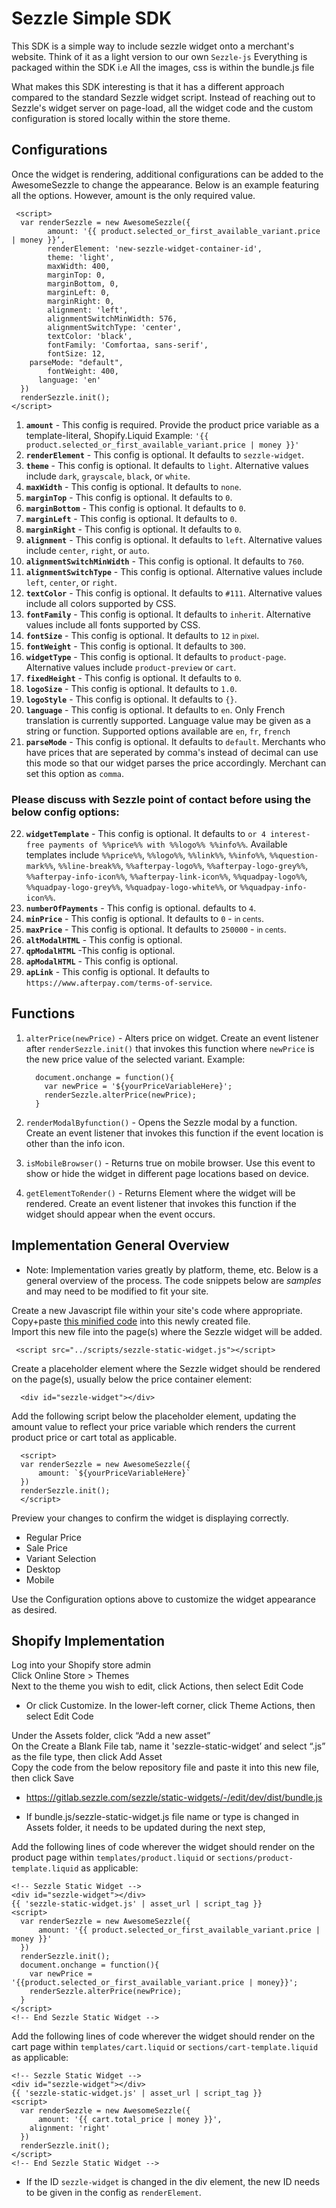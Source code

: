 # Sezzle Simple SDK 

This SDK is a simple way to include sezzle widget onto a merchant's website.
Think of it as a light version to our own `Sezzle-js` 
Everything is packaged within the SDK i.e All the images, css is within the bundle.js file 

What makes this SDK interesting is that it has a different approach compared to the standard Sezzle widget script. Instead of reaching out to Sezzle's widget server on page-load, all the widget code and the custom configuration is stored locally within the store theme. 


## Configurations

Once the widget is rendering, additional configurations can be added to the AwesomeSezzle to change the appearance. Below is an example featuring all the options. However, amount is the only required value.

```
 <script>  
  var renderSezzle = new AwesomeSezzle({
        amount: '{{ product.selected_or_first_available_variant.price | money }}’,
		renderElement: 'new-sezzle-widget-container-id',
		theme: 'light',
		maxWidth: 400,
		marginTop: 0,
		marginBottom, 0,
		marginLeft: 0,
		marginRight: 0,
		alignment: 'left',
		alignmentSwitchMinWidth: 576,
		alignmentSwitchType: 'center',
		textColor: 'black',
		fontFamily: 'Comfortaa, sans-serif',
		fontSize: 12,
    parseMode: "default",
		fontWeight: 400,
      language: 'en'
  })
  renderSezzle.init();
</script>
```

1. **`amount`** - This config is required. Provide the product price variable as a template-literal,  Shopify.Liquid Example: `'{{ product.selected_or_first_available_variant.price | money }}'`
2. **`renderElement`** - This config is optional. It defaults to `sezzle-widget`.
3. **`theme`** - This config is optional. It defaults to `light`. Alternative values include `dark`, `grayscale`, `black`, or `white`.
4. **`maxWidth`** - This config is optional. It defaults to `none`.
5. **`marginTop`** - This config is optional. It defaults to `0`.
6. **`marginBottom`** - This config is optional. It defaults to `0`.
7. **`marginLeft`** - This config is optional. It defaults to `0`.
8. **`marginRight`** - This config is optional. It defaults to `0`.
9. **`alignment`** - This config is optional. It defaults to `left`. Alternative values include `center`, `right`, or `auto`.
10. **`alignmentSwitchMinWidth`** - This config is optional. It defaults to `760`.
11. **`alignmentSwitchType`** - This config is optional. Alternative values include `left`, `center`, or `right`.
12. **`textColor`** - This config is optional. It defaults to `#111`. Alternative values include all colors supported by CSS.
13. **`fontFamily`** - This config is optional. It defaults to `inherit`. Alternative values include all fonts supported by CSS.
14. **`fontSize`** - This config is optional. It defaults to `12` <small>in pixel</small>. 
15. **`fontWeight`** - This config is optional. It defaults to `300`.
16. **`widgetType`** - This config is optional. It defaults to `product-page`. Alternative values include `product-preview` or `cart`.
17. **`fixedHeight`** - This config is optional. It defaults to `0`.
18. **`logoSize`** - This config is optional. It defaults to `1.0`.
19. **`logoStyle`** - This config is optional. It defaults to `{}`.
20. **`language`** - This config is optional. It defaults to `en`. Only French translation is currently supported. Language value may be given as a string or function. Supported options available are `en`, `fr`, `french`
21. **`parseMode`** - This config is optional. It defaults to `default`. Merchants who have prices that are seperated by comma's instead of decimal can use this mode so that our widget parses the price accordingly. Merchant can set this option as `comma`.

### <b>Please discuss with Sezzle point of contact before using the below config options:</b>
22. **`widgetTemplate`**  - This config is optional. It defaults to `or 4 interest-free payments of %%price%% with %%logo%% %%info%%`. Available templates include `%%price%%`, `%%logo%%`, `%%link%%`, `%%info%%`, `%%question-mark%%`, `%%line-break%%`, `%%afterpay-logo%%`, `%%afterpay-logo-grey%%`, `%%afterpay-info-icon%%`, `%%afterpay-link-icon%%`, `%%quadpay-logo%%`, `%%quadpay-logo-grey%%`, `%%quadpay-logo-white%%`, or `%%quadpay-info-icon%%`.
23. **`numberOfPayments`** - This config is optional. defaults to `4`.
24. **`minPrice`** - This config is optional. It defaults to `0` - <small>in cents</small>.
25. **`maxPrice`** - This config is optional. It defaults to `250000` - <small>in cents</small>.
26. **`altModalHTML`** - This config is optional.
27. **`qpModalHTML`** -This config is optional.
28. **`apModalHTML`** - This config is optional.
29. **`apLink`** - This config is optional. It defaults to `https://www.afterpay.com/terms-of-service`.


## Functions

1. `alterPrice(newPrice)` - Alters price on widget. Create an event listener after `renderSezzle.init()` that invokes this function where `newPrice` is the new price value of the selected variant. Example:
    ```
      document.onchange = function(){
        var newPrice = '${yourPriceVariableHere}'; 
        renderSezzle.alterPrice(newPrice);
      }
    ```

2. `renderModalByfunction()` - Opens the Sezzle modal by a function. Create an event listener that invokes this function if the event location is other than the info icon.

3. `isMobileBrowser()` - Returns true on mobile browser. Use this event to show or hide the widget in different page locations based on device.

4. `getElementToRender()` - Returns Element where the widget will be rendered. Create an event listener that invokes this function if the widget should appear when the event occurs.


## Implementation General Overview

* Note: Implementation varies greatly by platform, theme, etc. Below is a general overview of the process. The code snippets below are <i>samples</i> and may need to be modified to fit your site.

Create a new Javascript file within your site's code where appropriate. <br/>
Copy+paste  <a href="https://github.com/sezzle/static-widgets/blob/production/dist/bundle.js">this minified code</a> into this newly created file.<br/>
Import this new file into the page(s) where the Sezzle widget will be added.<br/>
 ```
  <script src="../scripts/sezzle-static-widget.js"></script>
 ```
Create a placeholder element where the Sezzle widget should be rendered on the page(s), usually below the price container element:<br/>
  ```
    <div id="sezzle-widget"></div>
  ```
Add the following script below the placeholder element, updating the amount value to reflect your price variable which renders the current product price or cart total as applicable.<br/>
  ```
    <script>  
    var renderSezzle = new AwesomeSezzle({ 
        amount: `${yourPriceVariableHere}`
    })
    renderSezzle.init();
    </script>
  ```
Preview your changes to confirm the widget is displaying correctly.<br/>
  - Regular Price<br/>
  - Sale Price<br/>
  - Variant Selection<br/>
  - Desktop<br/>
  - Mobile<br/>

Use the Configuration options above to customize the widget appearance as desired.<br/>


## Shopify Implementation

Log into your Shopify store admin<br/>
Click Online Store > Themes<br/>
Next to the theme you wish to edit, click Actions, then select Edit Code<br/>
* Or click Customize. In the lower-left corner, click Theme Actions, then select Edit Code<br/>

Under the Assets folder, click “Add a new asset” <br/>
On the Create a Blank File tab, name it 'sezzle-static-widget’ and select “.js” as the file type, then click Add Asset<br/>
Copy the code from the below repository file and paste it into this new file, then click Save<br/>
* https://gitlab.sezzle.com/sezzle/static-widgets/-/edit/dev/dist/bundle.js

* If bundle.js/sezzle-static-widget.js file name or type is changed in Assets folder, it needs to be updated during the next step,

Add the following lines of code wherever the widget should render on the product page within `templates/product.liquid` or `sections/product-template.liquid` as applicable:

```
<!-- Sezzle Static Widget -->
<div id="sezzle-widget"></div>
{{ 'sezzle-static-widget.js' | asset_url | script_tag }}
<script>  
  var renderSezzle = new AwesomeSezzle({ 
      amount: '{{ product.selected_or_first_available_variant.price | money }}'
  })
  renderSezzle.init();
  document.onchange = function(){
    var newPrice = '{{product.selected_or_first_available_variant.price | money}}'; 
    renderSezzle.alterPrice(newPrice);
  }
</script>
<!-- End Sezzle Static Widget -->
```

Add the following lines of code wherever the widget should render on the cart page within `templates/cart.liquid` or `sections/cart-template.liquid` as applicable:

```
<!-- Sezzle Static Widget -->
<div id="sezzle-widget"></div>
{{ 'sezzle-static-widget.js' | asset_url | script_tag }}
<script>  
  var renderSezzle = new AwesomeSezzle({ 
      amount: '{{ cart.total_price | money }}',
    alignment: 'right'
  })
  renderSezzle.init();
</script>
<!-- End Sezzle Static Widget -->
```

* If the ID `sezzle-widget` is changed in the div element, the new ID needs to be given in the config as `renderElement`.